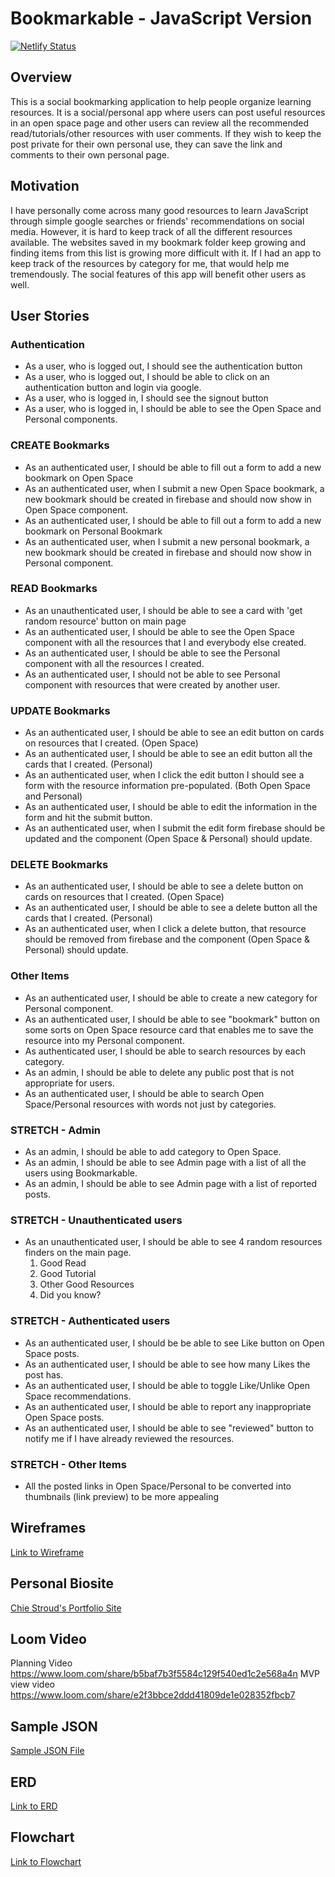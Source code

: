 # Bookmarkable - JavaScript Version

[![Netlify Status](https://api.netlify.com/api/v1/badges/739282f0-290e-407e-b76f-87def83e37ec/deploy-status)](https://app.netlify.com/sites/bookmarkable/deploys)

## Overview
This is a social bookmarking application to help people organize learning resources. It is a social/personal app where users can post useful resources in an open space page and other users can review all the recommended read/tutorials/other resources with user comments. If they wish to keep the post private for their own personal use, they can save the link and comments to their own personal page.

## Motivation
I have personally come across many good resources to learn JavaScript through simple google searches or friends' recommendations on social media. However, it is hard to keep track of all the different resources available. The websites saved in my bookmark folder keep growing and finding items from this list is growing more difficult with it. If I had an app to keep track of the resources by category for me, that would help me tremendously. The social features of this app will benefit other users as well.

## User Stories

<h3>Authentication</h3>
<ul>
  <li>As a user, who is logged out, I should see the authentication button</li>
  <li>As a user, who is logged out, I should be able to click on an authentication button and login via google.</li>
  <li>As a user, who is logged in, I should see the signout button</li>
  <li>As a user, who is logged in, I should be able to see the Open Space and Personal components.</li>
</ul>
<h3>CREATE Bookmarks</h3>
<ul>
  <li>As an authenticated user, I should be able to fill out a form to add a new bookmark on Open Space</li>
  <li>As an authenticated user, when I submit a new Open Space bookmark, a new bookmark should be created in firebase and should now show in Open Space component.</li>
  <li>As an authenticated user, I should be able to fill out a form to add a new bookmark on Personal Bookmark</li>
  <li>As an authenticated user, when I submit a new personal bookmark, a new bookmark should be created in firebase and should now show in Personal component.</li>
</ul>
<h3>READ Bookmarks</h3>
<ul>
  <li>As an unauthenticated user, I should be able to see a card with 'get random resource' button on main page</li>
  <li>As an authenticated user, I should be able to see the Open Space component with all the resources that I and everybody else created.</li>
  <li>As an authenticated user, I should be able to see the Personal component with all the resources I created.</li>
  <li>As an authenticated user, I should not be able to see Personal component with resources that were created by another user.</li>
</ul>
<h3>UPDATE Bookmarks</h3>
<ul>
  <li>As an authenticated user, I should be able to see an edit button on cards on resources that I created. (Open Space)</li>
  <li>As an authenticated user, I should be able to see an edit button all the cards that I created. (Personal)</li>
  <li>As an authenticated user, when I click the edit button I should see a form with the resource information pre-populated. (Both Open Space and Personal)</li>
  <li>As an authenticated user, I should be able to edit the information in the form and hit the submit button.</li>
  <li>As an authenticated user, when I submit the edit form firebase should be updated and the component (Open Space & Personal) should update.</li>
</ul>
<h3>DELETE Bookmarks</h3>
<ul>
  <li>As an authenticated user, I should be able to see a delete button on cards on resources that I created. (Open Space)</li>
  <li>As an authenticated user, I should be able to see a delete button all the cards that I created. (Personal)</li>
  <li>As an authenticated user, when I click a delete button, that resource should be removed from firebase and the component (Open Space & Personal) should update.</li>
</ul>
<h3>Other Items</h3>
<ul>
  <li>As an authenticated user, I should be able to create a new category for Personal component.</li>
  <li>As an authenticated user, I should be able to see "bookmark" button on some sorts on Open Space resource card that enables me to save the resource into my Personal component.</li>
  <li>As authenticated user, I should be able to search resources by each category.</li>
   <li>As an admin, I should be able to delete any public post that is not appropriate for users.</li>
    <li>As an authenticated user, I should be able to search Open Space/Personal resources with words not just by categories.</li>
</ul>
<h3>STRETCH - Admin</h3>
<ul>
  <li>As an admin, I should be able to add category to Open Space.</li>
  <li>As an admin, I should be able to see Admin page with a list of all the users using Bookmarkable.</li>
  <li>As an admin, I should be able to see Admin page with a list of reported posts.</li>
</ul>
<h3>STRETCH - Unauthenticated users</h3>
<ul>
  <li>As an unauthenticated user, I should be able to see 4 random resources finders on the main page.<ol><li>Good Read</li><li>Good Tutorial</li><li>Other Good Resources</li><li>Did you know?</li></ol></li>
</ul>
<h3>STRETCH - Authenticated users</h3>
<ul>
  <li>As an authenticated user, I should be be able to see Like button on Open Space posts.</li>
  <li>As an authenticated user, I should be able to see how many Likes the post has.</li>
  <li>As an authenticated user, I should be able to toggle Like/Unlike Open Space recommendations.</li>
  <li>As an authenticated user, I should be able to report any inappropriate Open Space posts.</li>
  <li>As an authenticated user, I should be able to see "reviewed" button to notify me if I have already reviewed the resources.</li>
</ul>
<h3>STRETCH - Other Items</h3>
<ul>
  <li>All the posted links in Open Space/Personal to be converted into thumbnails (link preview) to be more appealing</li>
</ul>

## Wireframes
[Link to Wireframe](https://www.canva.com/design/DAEeSWGLbBs/share/preview?token=xad8ziga5nxnVMmXKoaIkQ&role=EDITOR&utm_content=DAEeSWGLbBs&utm_campaign=designshare&utm_medium=link&utm_source=sharebutton)

## Personal Biosite
[Chie Stroud's Portfolio Site](https://chiestroud.com/)

## Loom Video
Planning Video
https://www.loom.com/share/b5baf7b3f5584c129f540ed1c2e568a4n
MVP view video
https://www.loom.com/share/e2f3bbce2ddd41809de1e028352fbcb7
## Sample JSON
[Sample JSON File](https://github.com/chiestroud/Bookmarkable/tree/cs-planning/src/sample_json)
## ERD
[Link to ERD](https://dbdiagram.io/d/607a3d63ef1b8f6b3dd5aefd)

## Flowchart
[Link to Flowchart](https://docs.google.com/presentation/d/1riWBSH_KAwCb5nFBl29pyfBjhj1CzDOvJe4PO-HkNdA/edit?usp=sharing)
